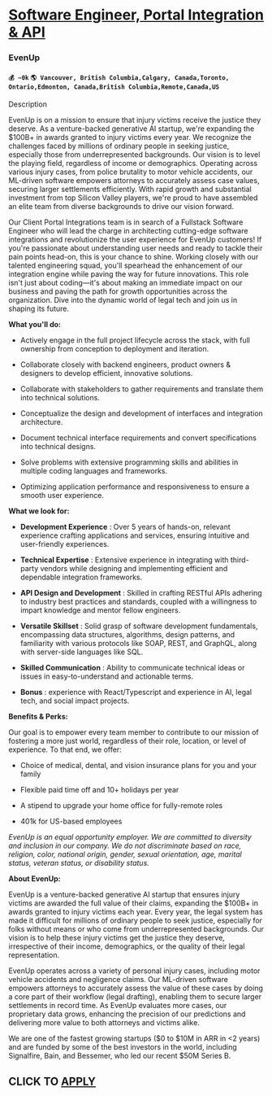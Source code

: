 # [Software Engineer, Portal Integration & API](https://www.remotewlb.com/apply/software-engineer-portal-integration-api)  
### EvenUp  
#### `💰 ~0k` `🌎 Vancouver, British Columbia,Calgary, Canada,Toronto, Ontario,Edmonton, Canada,British Columbia,Remote,Canada,US`  

Description

EvenUp is on a mission to ensure that injury victims receive the justice they deserve. As a venture-backed generative AI startup, we're expanding the $100B+ in awards granted to injury victims every year. We recognize the challenges faced by millions of ordinary people in seeking justice, especially those from underrepresented backgrounds. Our vision is to level the playing field, regardless of income or demographics. Operating across various injury cases, from police brutality to motor vehicle accidents, our ML-driven software empowers attorneys to accurately assess case values, securing larger settlements efficiently. With rapid growth and substantial investment from top Silicon Valley players, we're proud to have assembled an elite team from diverse backgrounds to drive our vision forward.

Our Client Portal Integrations team is in search of a Fullstack Software Engineer who will lead the charge in architecting cutting-edge software integrations and revolutionize the user experience for EvenUp customers! If you're passionate about understanding user needs and ready to tackle their pain points head-on, this is your chance to shine. Working closely with our talented engineering squad, you'll spearhead the enhancement of our integration engine while paving the way for future innovations. This role isn't just about coding—it's about making an immediate impact on our business and paving the path for growth opportunities across the organization. Dive into the dynamic world of legal tech and join us in shaping its future.

 **What you'll do:**

  * Actively engage in the full project lifecycle across the stack, with full ownership from conception to deployment and iteration.

  * Collaborate closely with backend engineers, product owners & designers to develop efficient, innovative solutions.

  * Collaborate with stakeholders to gather requirements and translate them into technical solutions.

  * Conceptualize the design and development of interfaces and integration architecture.

  * Document technical interface requirements and convert specifications into technical designs.

  * Solve problems with extensive programming skills and abilities in multiple coding languages and frameworks.

  * Optimizing application performance and responsiveness to ensure a smooth user experience.

 **What we look for:**

  *  **Development Experience** : Over 5 years of hands-on, relevant experience crafting applications and services, ensuring intuitive and user-friendly experiences.

  *  **Technical Expertise** : Extensive experience in integrating with third-party vendors while designing and implementing efficient and dependable integration frameworks.

  *  **API Design and Development** : Skilled in crafting RESTful APIs adhering to industry best practices and standards, coupled with a willingness to impart knowledge and mentor fellow engineers.

  *  **Versatile Skillset** : Solid grasp of software development fundamentals, encompassing data structures, algorithms, design patterns, and familiarity with various protocols like SOAP, REST, and GraphQL, along with server-side languages like SQL.

  *  **Skilled Communication** : Ability to communicate technical ideas or issues in easy-to-understand and actionable terms.

  *  **Bonus** : experience with React/Typescript and experience in AI, legal tech, and social impact projects.

 **Benefits & Perks:**

Our goal is to empower every team member to contribute to our mission of fostering a more just world, regardless of their role, location, or level of experience. To that end, we offer:

  * Choice of medical, dental, and vision insurance plans for you and your family

  * Flexible paid time off and 10+ holidays per year

  * A stipend to upgrade your home office for fully-remote roles

  * 401k for US-based employees

 _EvenUp is an equal opportunity employer. We are committed to diversity and inclusion in our company. We do not discriminate based on race, religion, color, national origin, gender, sexual orientation, age, marital status, veteran status, or disability status._

 **About EvenUp:**

EvenUp is a venture-backed generative AI startup that ensures injury victims are awarded the full value of their claims, expanding the $100B+ in awards granted to injury victims each year. Every year, the legal system has made it difficult for millions of ordinary people to seek justice, especially for folks without means or who come from underrepresented backgrounds. Our vision is to help these injury victims get the justice they deserve, irrespective of their income, demographics, or the quality of their legal representation.

EvenUp operates across a variety of personal injury cases, including motor vehicle accidents and negligence claims. Our ML-driven software empowers attorneys to accurately assess the value of these cases by doing a core part of their workflow (legal drafting), enabling them to secure larger settlements in record time. As EvenUp evaluates more cases, our proprietary data grows, enhancing the precision of our predictions and delivering more value to both attorneys and victims alike.

We are one of the fastest growing startups ($0 to $10M in ARR in <2 years) and are funded by some of the best investors in the world, including Signalfire, Bain, and Bessemer, who led our recent $50M Series B.

  
## CLICK TO [APPLY](https://www.remotewlb.com/apply/software-engineer-portal-integration-api)

